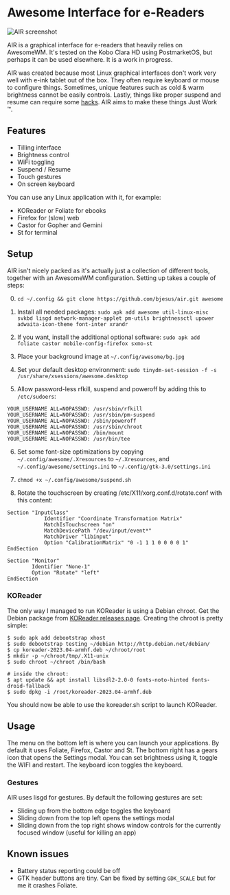 # Awesome Interface for e-Readers

![AIR screenshot](https://user-images.githubusercontent.com/55081/172224765-9f0efab0-f555-45b5-a053-186d2300373a.png)

AIR is a graphical interface for e-readers that heavily relies on AwesomeWM. It's tested on the Kobo Clara HD using PostmarketOS, but perhaps it can be used elsewhere. It is a work in progress.

AIR was created because most Linux graphical interfaces don't work very well with e-ink tablet out of the box. They often require keyboard or mouse to configure things. Sometimes, unique features such as cold & warm brightness cannot be easily controls. Lastly, things like proper suspend and resume can require some [hacks](suspend.sh). AIR aims to make these things Just Work ™️. 

## Features

- Tilling interface
- Brightness control
- WiFi toggling
- Suspend / Resume
- Touch gestures
- On screen keyboard

You can use any Linux application with it, for example:

- KOReader or Foliate for ebooks
- Firefox for (slow) web
- Castor for Gopher and Gemini
- St for terminal

## Setup

AIR isn't nicely packed as it's actually just a collection of different tools, together with an AwesomeWM configuration. Setting up takes a couple of steps:

0. `cd ~/.config && git clone https://github.com/bjesus/air.git awesome`

1. Install all needed packages: `sudo apk add awesome util-linux-misc svkbd lisgd network-manager-applet pm-utils brightnessctl upower adwaita-icon-theme font-inter xrandr`

2. If you want, install the additional optional software: `sudo apk add foliate castor mobile-config-firefox sxmo-st`

3. Place your background image at `~/.config/awesome/bg.jpg`

4. Set your default desktop environment: `sudo tinydm-set-session -f -s /usr/share/xsessions/awesome.desktop`

5. Allow password-less rfkill, suspend and poweroff by adding this to `/etc/sudoers`:
```
YOUR_USERNAME ALL=NOPASSWD: /usr/sbin/rfkill
YOUR_USERNAME ALL=NOPASSWD: /usr/sbin/pm-suspend
YOUR_USERNAME ALL=NOPASSWD: /sbin/poweroff
YOUR_USERNAME ALL=NOPASSWD: /usr/sbin/chroot
YOUR_USERNAME ALL=NOPASSWD: /bin/mount
YOUR_USERNAME ALL=NOPASSWD: /usr/bin/tee
```

6. Set some font-size optimizations by copying `~/.config/awesome/.Xresources` to `~/.Xresources`, and `~/.config/awesome/settings.ini` to `~/.config/gtk-3.0/settings.ini`

7. `chmod +x ~/.config/awesome/suspend.sh`

8. Rotate the touchscreen by creating /etc/X11/xorg.conf.d/rotate.conf with this content:
```
Section "InputClass"
            Identifier "Coordinate Transformation Matrix"
            MatchIsTouchscreen "on"
            MatchDevicePath "/dev/input/event*"
            MatchDriver "libinput"
            Option "CalibrationMatrix" "0 -1 1 1 0 0 0 0 1"
EndSection

Section "Monitor"
        Identifier "None-1"
        Option "Rotate" "left"
EndSection
```

### KOReader

The only way I managed to run KOReader is using a Debian chroot. Get the Debian package from [KOReader releases page](https://github.com/koreader/koreader/releases). Creating the chroot is pretty simple:

```
$ sudo apk add debootstrap xhost
$ sudo debootstrap testing ~/debian http://http.debian.net/debian/
$ cp koreader-2023.04-armhf.deb ~/chroot/root 
$ mkdir -p ~/chroot/tmp/.X11-unix
$ sudo chroot ~/chroot /bin/bash

# inside the chroot:
$ apt update && apt install libsdl2-2.0-0 fonts-noto-hinted fonts-droid-fallback 
$ sudo dpkg -i /root/koreader-2023.04-armhf.deb
```

You should now be able to use the koreader.sh script to launch KOReader.

## Usage

The menu on the bottom left is where you can launch your applications. By default it uses Foliate, Firefox, Castor and St. The bottom right has a gears icon that opens the Settings modal. You can set brightness using it, toggle the WIFI and restart. The keyboard icon toggles the keyboard.

### Gestures

AIR uses lisgd for gestures. By default the following gestures are set:

- Sliding up from the bottom edge toggles the keyboard
- Sliding down from the top left opens the settings modal
- Sliding down from the top right shows window controls for the currently focused window (useful for killing an app)

## Known issues

- Battery status reporting could be off
- GTK header buttons are tiny. Can be fixed by setting `GDK_SCALE` but for me it crashes Foliate.

